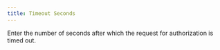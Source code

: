 ```yaml
---
title: Timeout Seconds
---
```



Enter the number of seconds after which the request for authorization  is timed out.
